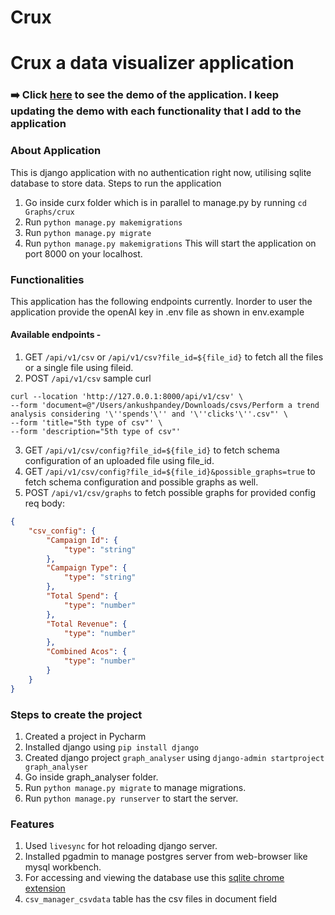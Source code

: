 
# Crux
Crux a data visualizer application
=======

### ➡️ Click [here](https://www.loom.com/share/dd2c5c7bceaa4840a09753211c08c031) to see the demo of the application. I keep updating the demo with each functionality that I add to the application
### About Application
This is django application with no authentication right now, utilising sqlite database to store data.
Steps to run the application 
1. Go inside curx folder which is in parallel to manage.py by running  `cd Graphs/crux`
2. Run `python manage.py makemigrations`
3. Run `python manage.py migrate`
4. Run `python manage.py makemigrations`
This will start the application on port 8000 on your localhost.

### Functionalities
This application has the following endpoints currently. Inorder to user the application provide the openAI key in .env file as shown in env.example
#### Available endpoints - 
1. GET `/api/v1/csv` or `/api/v1/csv?file_id=${file_id}` to fetch all the files or a single file using fileid.
2. POST `/api/v1/csv`
sample curl
```
curl --location 'http://127.0.0.1:8000/api/v1/csv' \
--form 'document=@"/Users/ankushpandey/Downloads/csvs/Perform a trend analysis considering '\''spends'\'' and '\''clicks'\''.csv"' \
--form 'title="5th type of csv"' \
--form 'description="5th type of csv"'
```
3. GET `/api/v1/csv/config?file_id=${file_id}` to fetch schema configuration of an uploaded file using file_id.
4. GET `/api/v1/csv/config?file_id=${file_id}&possible_graphs=true` to fetch schema configuration and possible graphs as well.
5. POST `/api/v1/csv/graphs` to fetch possible graphs for provided config
req body:
```json
{
    "csv_config": {
        "Campaign Id": {
            "type": "string"
        },
        "Campaign Type": {
            "type": "string"
        },
        "Total Spend": {
            "type": "number"
        },
        "Total Revenue": {
            "type": "number"
        },
        "Combined Acos": {
            "type": "number"
        }
    }
}
```


### Steps to create the project
1. Created a project in Pycharm
2. Installed django using `pip install django`
3. Created django project `graph_analyser` using `django-admin startproject graph_analyser`
4. Go inside graph_analyser folder.
5. Run `python manage.py migrate` to manage migrations.
5. Run `python manage.py runserver` to start the server.




### Features
1. Used `livesync` for hot reloading django server.
2. Installed pgadmin to manage postgres server from web-browser like mysql workbench.
3. For accessing and viewing the database use this [sqlite chrome extension](https://chrome.google.com/webstore/detail/sqlite-manager/njognipnngillknkhikjecpnbkefclfe/related)
4. `csv_manager_csvdata` table has the csv files in document field

